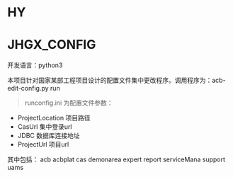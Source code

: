 # HY
# JHGX_CONFIG
开发语言：python3


本项目针对国家某部工程项目设计的配置文件集中更改程序。调用程序为：acb-edit-config.py run

> runconfig.ini 为配置文件参数：
  * ProjectLocation 项目路径
  * CasUrl 集中登录url
  * JDBC 数据库连接地址
  * ProjectUrl 项目url

其中包括：
  acb
  acbplat
  cas
  demonarea
  expert
  report
  serviceMana
  support
  uams
